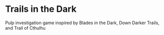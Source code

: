 # Trails in the Dark

Pulp investigation game inspired by Blades in the Dark, Down Darker Trails, and Trail of Cthulhu

